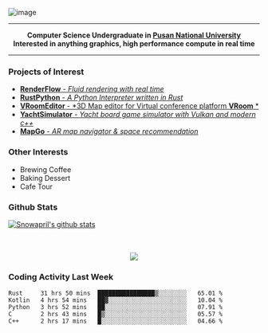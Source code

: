 ![image](https://user-images.githubusercontent.com/24654975/122706556-2ce28400-d293-11eb-86ee-22b9ba640f2b.png)


---

<p align="center">
  <strong>
    Computer Science Undergraduate in <a href="https://pusan.ac.kr/">Pusan National University</a>
    <br>
    Interested in anything graphics, high performance compute in real time
  </strong>
</p>

---

### Projects of Interest

* [**RenderFlow** - *Fluid rendering with real time*](https://github.com/CubbyFlow/RenderFlow)
* [**RustPython** - *A Python Interpreter written in Rust*](https://github.com/RustPython/RustPython)
* [**VRoomEditor** - *3D Map editor for Virtual conference platform **VRoom** *](https://github.com/snowapril/VRoomEditor)
* [**YachtSimulator** - *Yacht board game simulator with Vulkan and modern c++*](https://github.com/Snowapril/YachtSimulator)
* [**MapGo** - *AR map navigator & space recommendation*](https://github.com/PNU-Sinbaram/MapGo)

### Other Interests

* Brewing Coffee
* Baking Dessert 
* Cafe Tour

### Github Stats
 
[![Snowapril's github stats](https://github-readme-stats.vercel.app/api?username=Snowapril&hide_title=true&hide_border=true&show_icons=true&include_all_commits=true&count_private=true)](https://github.com/Snowapril)

<p align="center">
    <br><br>
    <a href="https://snowapril.github.io"><img src="https://img.shields.io/badge/website-snowapril.github.io-red?style=for-the-badge"></a>
</p>

### Coding Activity Last Week

<!--START_SECTION:waka-->
```text
Rust     31 hrs 50 mins  ████████████████▒░░░░░░░░   65.01 % 
Kotlin   4 hrs 54 mins   ██▓░░░░░░░░░░░░░░░░░░░░░░   10.04 % 
Python   3 hrs 52 mins   ██░░░░░░░░░░░░░░░░░░░░░░░   07.91 % 
C        2 hrs 43 mins   █▒░░░░░░░░░░░░░░░░░░░░░░░   05.57 % 
C++      2 hrs 17 mins   █░░░░░░░░░░░░░░░░░░░░░░░░   04.66 % 
```
<!--END_SECTION:waka-->
